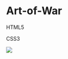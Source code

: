 <h1> Art-of-War </h1>
<p> HTML5 </p>
<p> CSS3 </p>
<img src="https://user-images.githubusercontent.com/88774171/215739337-fcde1eb6-ca49-49e5-b7d8-f92572d4fc20.gif" />
